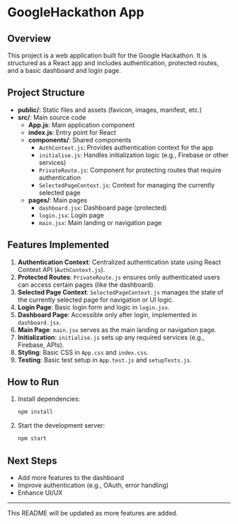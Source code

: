 
# GoogleHackathon App

## Overview
This project is a web application built for the Google Hackathon. It is structured as a React app and includes authentication, protected routes, and a basic dashboard and login page.


## Project Structure

- **public/**: Static files and assets (favicon, images, manifest, etc.)
- **src/**: Main source code
	- **App.js**: Main application component
	- **index.js**: Entry point for React
	- **components/**: Shared components
		- `AuthContext.js`: Provides authentication context for the app
		- `initialise.js`: Handles initialization logic (e.g., Firebase or other services)
		- `PrivateRoute.js`: Component for protecting routes that require authentication
		- `SelectedPageContext.js`: Context for managing the currently selected page
	- **pages/**: Main pages
		- `dashboard.jsx`: Dashboard page (protected)
		- `login.jsx`: Login page
		- `main.jsx`: Main landing or navigation page


## Features Implemented

1. **Authentication Context**: Centralized authentication state using React Context API (`AuthContext.js`).
2. **Protected Routes**: `PrivateRoute.js` ensures only authenticated users can access certain pages (like the dashboard).
3. **Selected Page Context**: `SelectedPageContext.js` manages the state of the currently selected page for navigation or UI logic.
4. **Login Page**: Basic login form and logic in `login.jsx`.
5. **Dashboard Page**: Accessible only after login, implemented in `dashboard.jsx`.
6. **Main Page**: `main.jsx` serves as the main landing or navigation page.
7. **Initialization**: `initialise.js` sets up any required services (e.g., Firebase, APIs).
8. **Styling**: Basic CSS in `App.css` and `index.css`.
9. **Testing**: Basic test setup in `App.test.js` and `setupTests.js`.

## How to Run

1. Install dependencies:
	 ```bash
	 npm install
	 ```
2. Start the development server:
	 ```bash
	 npm start
	 ```

## Next Steps

- Add more features to the dashboard
- Improve authentication (e.g., OAuth, error handling)
- Enhance UI/UX

---
This README will be updated as more features are added.
